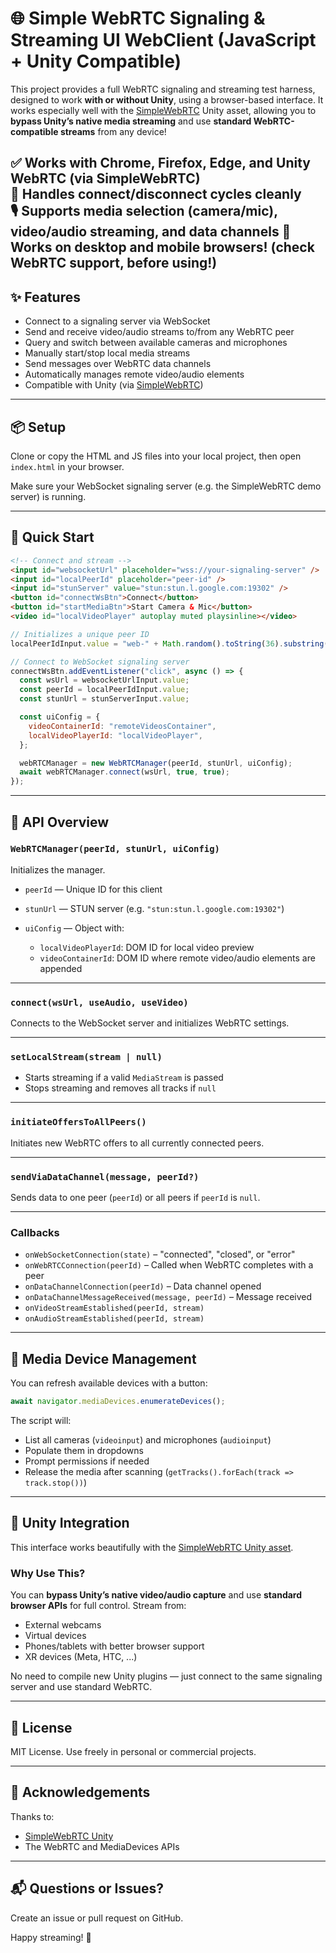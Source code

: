 # 🌐 Simple WebRTC Signaling & Streaming UI WebClient (JavaScript + Unity Compatible)

This project provides a full WebRTC signaling and streaming test harness, designed to work **with or without Unity**, using a browser-based interface. It works especially well with the [SimpleWebRTC](https://assetstore.unity.com/packages/tools/network/simple-webrtc-272469) Unity asset, allowing you to **bypass Unity’s native media streaming** and use **standard WebRTC-compatible streams** from any device!

✅ **Works with Chrome, Firefox, Edge, and Unity WebRTC (via SimpleWebRTC)**  
🔁 **Handles connect/disconnect cycles cleanly**  
🎙️ **Supports media selection (camera/mic), video/audio streaming, and data channels**
🎥 **Works on desktop and mobile browsers! (check WebRTC support, before using!)**
---

## ✨ Features

- Connect to a signaling server via WebSocket
- Send and receive video/audio streams to/from any WebRTC peer
- Query and switch between available cameras and microphones
- Manually start/stop local media streams
- Send messages over WebRTC data channels
- Automatically manages remote video/audio elements
- Compatible with Unity (via [SimpleWebRTC](https://assetstore.unity.com/packages/tools/network/simple-webrtc-272469))

---

## 📦 Setup

Clone or copy the HTML and JS files into your local project, then open `index.html` in your browser.

Make sure your WebSocket signaling server (e.g. the SimpleWebRTC demo server) is running.

---

## 🚀 Quick Start

```html
<!-- Connect and stream -->
<input id="websocketUrl" placeholder="wss://your-signaling-server" />
<input id="localPeerId" placeholder="peer-id" />
<input id="stunServer" value="stun:stun.l.google.com:19302" />
<button id="connectWsBtn">Connect</button>
<button id="startMediaBtn">Start Camera & Mic</button>
<video id="localVideoPlayer" autoplay muted playsinline></video>
````

```js
// Initializes a unique peer ID
localPeerIdInput.value = "web-" + Math.random().toString(36).substring(2, 11);

// Connect to WebSocket signaling server
connectWsBtn.addEventListener("click", async () => {
  const wsUrl = websocketUrlInput.value;
  const peerId = localPeerIdInput.value;
  const stunUrl = stunServerInput.value;

  const uiConfig = {
    videoContainerId: "remoteVideosContainer",
    localVideoPlayerId: "localVideoPlayer",
  };

  webRTCManager = new WebRTCManager(peerId, stunUrl, uiConfig);
  await webRTCManager.connect(wsUrl, true, true);
});
```

---

## 📘 API Overview

### `WebRTCManager(peerId, stunUrl, uiConfig)`

Initializes the manager.

* `peerId` — Unique ID for this client
* `stunUrl` — STUN server (e.g. `"stun:stun.l.google.com:19302"`)
* `uiConfig` — Object with:

  * `localVideoPlayerId`: DOM ID for local video preview
  * `videoContainerId`: DOM ID where remote video/audio elements are appended

---

### `connect(wsUrl, useAudio, useVideo)`

Connects to the WebSocket server and initializes WebRTC settings.

---

### `setLocalStream(stream | null)`

* Starts streaming if a valid `MediaStream` is passed
* Stops streaming and removes all tracks if `null`

---

### `initiateOffersToAllPeers()`

Initiates new WebRTC offers to all currently connected peers.

---

### `sendViaDataChannel(message, peerId?)`

Sends data to one peer (`peerId`) or all peers if `peerId` is `null`.

---

### Callbacks

* `onWebSocketConnection(state)` – "connected", "closed", or "error"
* `onWebRTCConnection(peerId)` – Called when WebRTC completes with a peer
* `onDataChannelConnection(peerId)` – Data channel opened
* `onDataChannelMessageReceived(message, peerId)` – Message received
* `onVideoStreamEstablished(peerId, stream)`
* `onAudioStreamEstablished(peerId, stream)`

---

## 🎥 Media Device Management

You can refresh available devices with a button:

```js
await navigator.mediaDevices.enumerateDevices();
```

The script will:

* List all cameras (`videoinput`) and microphones (`audioinput`)
* Populate them in dropdowns
* Prompt permissions if needed
* Release the media after scanning (`getTracks().forEach(track => track.stop())`)

---

## 🧩 Unity Integration

This interface works beautifully with the [SimpleWebRTC Unity asset](https://assetstore.unity.com/packages/tools/network/simple-webrtc-272469).

### Why Use This?

You can **bypass Unity’s native video/audio capture** and use **standard browser APIs** for full control. Stream from:

* External webcams
* Virtual devices
* Phones/tablets with better browser support
* XR devices (Meta, HTC, ...)

No need to compile new Unity plugins — just connect to the same signaling server and use standard WebRTC.

---

## 📄 License

MIT License. Use freely in personal or commercial projects.

---

## 🙌 Acknowledgements

Thanks to:

* [SimpleWebRTC Unity](https://assetstore.unity.com/packages/tools/network/simple-webrtc-272469)
* The WebRTC and MediaDevices APIs

---

## 📬 Questions or Issues?

Create an issue or pull request on GitHub.

Happy streaming! 🚀